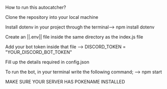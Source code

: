 How to run this autocatcher?

Clone the repository into your local machine

Install dotenv in your project through the terminal--> npm install dotenv

Create an ||.env|| file inside the same directory as the index.js file

Add your bot token inside that file --> DISCORD_TOKEN = "YOUR_DISCORD_BOT_TOKEN"

Fill up the details required in config.json

To run the bot, in your terminal write the following command;
--> npm start



MAKE SURE YOUR SERVER HAS POKENAME INSTALLED
